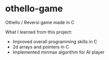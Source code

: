 # othello-game
Othello / Reversi game made in C 


What I learned from this project:

- Improved overall programming skills in C
- 2d arrays and pointers in C
- Implemented minmax algorithm for AI player
